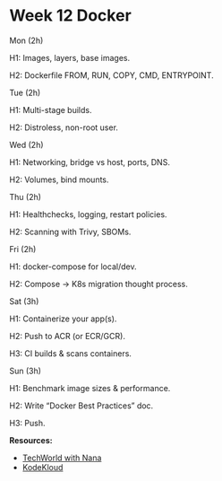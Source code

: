 # Week 12 Docker

Mon (2h)

H1: Images, layers, base images.

H2: Dockerfile FROM, RUN, COPY, CMD, ENTRYPOINT.

Tue (2h)

H1: Multi-stage builds.

H2: Distroless, non-root user.

Wed (2h)

H1: Networking, bridge vs host, ports, DNS.

H2: Volumes, bind mounts.

Thu (2h)

H1: Healthchecks, logging, restart policies.

H2: Scanning with Trivy, SBOMs.

Fri (2h)

H1: docker-compose for local/dev.

H2: Compose → K8s migration thought process.

Sat (3h)

H1: Containerize your app(s).

H2: Push to ACR (or ECR/GCR).

H3: CI builds & scans containers.

Sun (3h)

H1: Benchmark image sizes & performance.

H2: Write “Docker Best Practices” doc.

H3: Push.

**Resources:**
- [TechWorld with Nana](https://www.youtube.com/c/TechWorldwithNana)
- [KodeKloud](https://kodekloud.com/)
